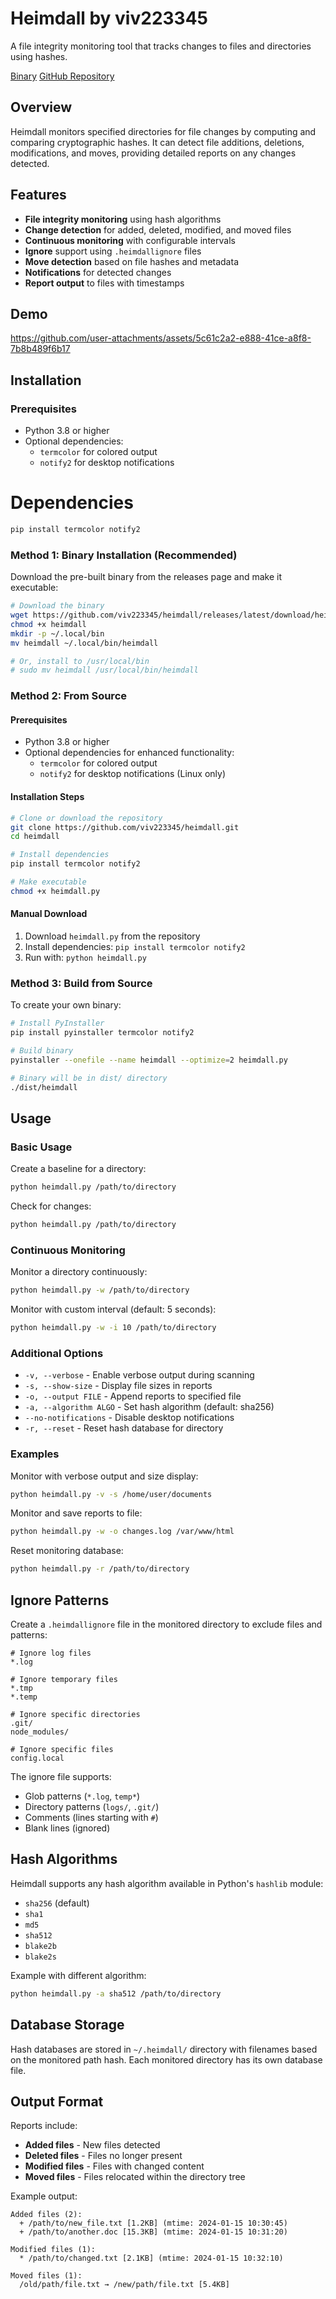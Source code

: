 # Heimdall by viv223345

A file integrity monitoring tool that tracks changes to files and directories using hashes.

[Binary](./heimdall)
[GitHub Repository](https://github.com/viv223345/heimdall)

## Overview

Heimdall monitors specified directories for file changes by computing and comparing cryptographic hashes. It can detect file additions, deletions, modifications, and moves, providing detailed reports on any changes detected.

## Features

- **File integrity monitoring** using hash algorithms
- **Change detection** for added, deleted, modified, and moved files
- **Continuous monitoring** with configurable intervals
- **Ignore** support using `.heimdallignore` files
- **Move detection** based on file hashes and metadata
- **Notifications** for detected changes
- **Report output** to files with timestamps

## Demo

https://github.com/user-attachments/assets/5c61c2a2-e888-41ce-a8f8-7b8b489f6b17

## Installation

### Prerequisites

- Python 3.8 or higher
- Optional dependencies:
  - `termcolor` for colored output
  - `notify2` for desktop notifications
  
# Dependencies
```bash
pip install termcolor notify2
```
### Method 1: Binary Installation (Recommended)

Download the pre-built binary from the releases page and make it executable:

```bash
# Download the binary
wget https://github.com/viv223345/heimdall/releases/latest/download/heimdall
chmod +x heimdall
mkdir -p ~/.local/bin
mv heimdall ~/.local/bin/heimdall

# Or, install to /usr/local/bin
# sudo mv heimdall /usr/local/bin/heimdall
```

### Method 2: From Source

#### Prerequisites
- Python 3.8 or higher
- Optional dependencies for enhanced functionality:
  - `termcolor` for colored output
  - `notify2` for desktop notifications (Linux only)

#### Installation Steps
```bash
# Clone or download the repository
git clone https://github.com/viv223345/heimdall.git
cd heimdall

# Install dependencies
pip install termcolor notify2

# Make executable
chmod +x heimdall.py
```

#### Manual Download
1. Download `heimdall.py` from the repository
2. Install dependencies: `pip install termcolor notify2`
3. Run with: `python heimdall.py`

### Method 3: Build from Source

To create your own binary:

```bash
# Install PyInstaller
pip install pyinstaller termcolor notify2

# Build binary
pyinstaller --onefile --name heimdall --optimize=2 heimdall.py

# Binary will be in dist/ directory
./dist/heimdall
```

## Usage

### Basic Usage

Create a baseline for a directory:
```bash
python heimdall.py /path/to/directory
```

Check for changes:
```bash
python heimdall.py /path/to/directory
```

### Continuous Monitoring

Monitor a directory continuously:
```bash
python heimdall.py -w /path/to/directory
```

Monitor with custom interval (default: 5 seconds):
```bash
python heimdall.py -w -i 10 /path/to/directory
```

### Additional Options

- `-v, --verbose` - Enable verbose output during scanning
- `-s, --show-size` - Display file sizes in reports
- `-o, --output FILE` - Append reports to specified file
- `-a, --algorithm ALGO` - Set hash algorithm (default: sha256)
- `--no-notifications` - Disable desktop notifications
- `-r, --reset` - Reset hash database for directory

### Examples

Monitor with verbose output and size display:
```bash
python heimdall.py -v -s /home/user/documents
```

Monitor and save reports to file:
```bash
python heimdall.py -w -o changes.log /var/www/html
```

Reset monitoring database:
```bash
python heimdall.py -r /path/to/directory
```

## Ignore Patterns

Create a `.heimdallignore` file in the monitored directory to exclude files and patterns:

```
# Ignore log files
*.log

# Ignore temporary files
*.tmp
*.temp

# Ignore specific directories
.git/
node_modules/

# Ignore specific files
config.local
```

The ignore file supports:
- Glob patterns (`*.log`, `temp*`)
- Directory patterns (`logs/`, `.git/`)
- Comments (lines starting with `#`)
- Blank lines (ignored)

## Hash Algorithms

Heimdall supports any hash algorithm available in Python's `hashlib` module:

- `sha256` (default)
- `sha1`
- `md5`
- `sha512`
- `blake2b`
- `blake2s`

Example with different algorithm:
```bash
python heimdall.py -a sha512 /path/to/directory
```

## Database Storage

Hash databases are stored in `~/.heimdall/` directory with filenames based on the monitored path hash. Each monitored directory has its own database file.

## Output Format

Reports include:
- **Added files** - New files detected
- **Deleted files** - Files no longer present
- **Modified files** - Files with changed content
- **Moved files** - Files relocated within the directory tree

Example output:
```
Added files (2):
  + /path/to/new_file.txt [1.2KB] (mtime: 2024-01-15 10:30:45)
  + /path/to/another.doc [15.3KB] (mtime: 2024-01-15 10:31:20)

Modified files (1):
  * /path/to/changed.txt [2.1KB] (mtime: 2024-01-15 10:32:10)

Moved files (1):
  /old/path/file.txt → /new/path/file.txt [5.4KB]
```
